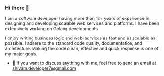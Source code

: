 ### Hi there 👋

I am a software developer having more than 12+ years of experience in designing and developing scalable web services and platforms. I have been extensively working on Golang developments.

I enjoy writing business logic and web-services as fast and as scalable as possible. I adhere to the standard code quality, documentation, and architecture. Making the code clean, effective and quick response is one of my major goals.

- 💬 If you want to discuss anything with me, feel free to send an email at shivam.developer7@gmail.com
<!--
**shivkumarsingh7/shivkumarsingh7** is a ✨ _special_ ✨ repository because its `README.md` (this file) appears on your GitHub profile.

Here are some ideas to get you started:

- 🔭 I’m currently working on ...
- 🌱 I’m currently learning ...
- 👯 I’m looking to collaborate on ...
- 🤔 I’m looking for help with ...
- 💬 Ask me about ...
- 📫 How to reach me: ...
- 😄 Pronouns: ...
- ⚡ Fun fact: ...
-->
